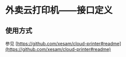 # 外卖云打印机——接口定义

## 使用方式

参见 [https://github.com/xesam/cloud-printer#readme](https://github.com/xesam/cloud-printer#readme)